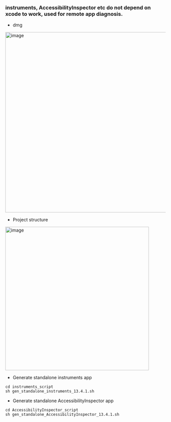 ### instruments, AccessibilityInspector etc do not depend on xcode to work, used for remote app diagnosis.
- dmg
<img width="567" alt="image" src="https://user-images.githubusercontent.com/5550316/171799665-d4c5d67c-ee50-4d69-afda-a771ec2be5b4.png">

- Project structure
<img width="451" alt="image" src="https://user-images.githubusercontent.com/5550316/171845810-95c32dc4-6a52-4568-9cd9-6ec2bdf07755.png">

- Generate standalone instruments app
```
cd instruments_script
sh gen_standalone_instruments_13.4.1.sh
```

- Generate standalone AccessibilityInspector app
```
cd AccessibilityInspector_script
sh gen_standalone_AccessibilityInspector_13.4.1.sh
```
